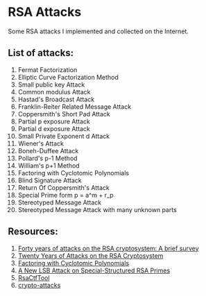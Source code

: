 # RSA Attacks

Some RSA attacks I implemented and collected on the Internet.

## List of attacks:

1. Fermat Factorization
2. Elliptic Curve Factorization Method
3. Small public key Attack
4. Common modulus Attack
5. Hastad's Broadcast Attack
6. Franklin-Reiter Related Message Attack
7. Coppersmith's Short Pad Attack
8. Partial p exposure Attack
9. Partial d exposure Attack
10. Small Private Exponent d Attack
11. Wiener's Attack
12. Boneh-Duffee Attack
13. Pollard's p-1 Method
14. William's p+1 Method
15. Factoring with Cyclotomic Polynomials
16. Blind Signature Attack
17. Return Of Coppersmith's Attack
18. Special Prime form p = a^m + r_p
19. Stereotyped Message Attack
20. Stereotyped Message Attack with many unknown parts

## Resources:

1. [Forty years of attacks on the RSA cryptosystem: A brief survey](https://www.researchgate.net/publication/331390347_Forty_years_of_attacks_on_the_RSA_cryptosystem_A_brief_survey)
2. [Twenty Years of Attacks on the RSA Cryptosystem](https://www.ams.org/notices/199902/boneh.pdf)
3. [Factoring with Cyclotomic Polynomials](https://www.ams.org/journals/mcom/1989-52-185/S0025-5718-1989-0947467-1/S0025-5718-1989-0947467-1.pdf)
4. [A New LSB Attack on Special-Structured RSA Primes](https://www.mdpi.com/2073-8994/12/5/838)
5. [RsaCtfTool](https://github.com/RsaCtfTool/RsaCtfTool)
6. [crypto-attacks](https://github.com/jvdsn/crypto-attacks)